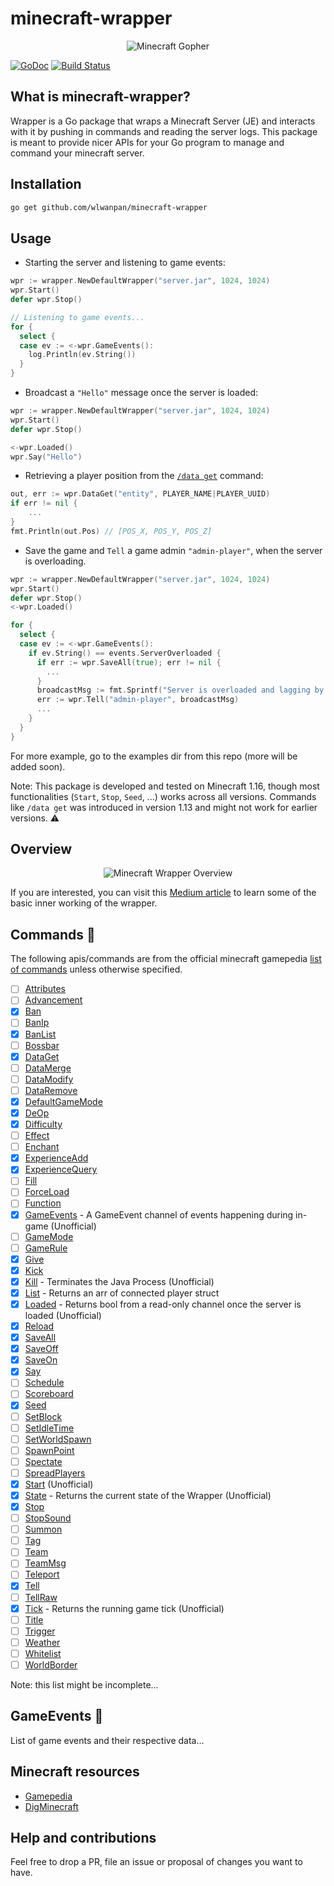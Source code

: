 # minecraft-wrapper

<p align="center">
  <img src="https://github.com/wlwanpan/minecraft-wrapper/blob/master/assets/minecraft-gopher.png?raw=true" alt="Minecraft Gopher"/>
</p>

[![GoDoc](https://godoc.org/github.com/wlwanpan/minecraft-wrapper?status.svg)](https://godoc.org/github.com/wlwanpan/minecraft-wrapper)
[![Build Status](https://codebuild.us-west-2.amazonaws.com/badges?uuid=eyJlbmNyeXB0ZWREYXRhIjoicmdSUjltNjdIODN0dFNQQXgzUUZHajB4WnFxbVVzWDlMOW41VnYvZ2pTUEN5MnBKR1djVUtwNzdraFlNblQyV01HSldGY2w1OXhIZDljOGRqYzlyU3NRPSIsIml2UGFyYW1ldGVyU3BlYyI6IlJieFV3NjZycnM5MGo2QVYiLCJtYXRlcmlhbFNldFNlcmlhbCI6MX0%3D&branch=master)](https://us-west-2.console.aws.amazon.com/codesuite/codebuild/597927659010/projects/minecraft-wrapper)

## What is minecraft-wrapper?

Wrapper is a Go package that wraps a Minecraft Server (JE) and interacts with it by pushing in commands and reading the server logs. This package is meant to provide nicer APIs for your Go program to manage and command your minecraft server.

## Installation

```bash
go get github.com/wlwanpan/minecraft-wrapper
```

## Usage

- Starting the server and listening to game events:
```go
wpr := wrapper.NewDefaultWrapper("server.jar", 1024, 1024)
wpr.Start()
defer wpr.Stop()

// Listening to game events...
for {
  select {
  case ev := <-wpr.GameEvents():
    log.Println(ev.String())
  }
}
```

- Broadcast a `"Hello"` message once the server is loaded:
```go
wpr := wrapper.NewDefaultWrapper("server.jar", 1024, 1024)
wpr.Start()
defer wpr.Stop()

<-wpr.Loaded()
wpr.Say("Hello")
```

- Retrieving a player position from the [`/data get`](https://minecraft.gamepedia.com/Commands/data#get) command:
```go
out, err := wpr.DataGet("entity", PLAYER_NAME|PLAYER_UUID)
if err != nil {
	...
}
fmt.Println(out.Pos) // [POS_X, POS_Y, POS_Z]
```

- Save the game and `Tell` a game admin `"admin-player"`, when the server is overloading.
```go
wpr := wrapper.NewDefaultWrapper("server.jar", 1024, 1024)
wpr.Start()
defer wpr.Stop()
<-wpr.Loaded()

for {
  select {
  case ev := <-wpr.GameEvents():
    if ev.String() == events.ServerOverloaded {
      if err := wpr.SaveAll(true); err != nil {
        ...
      }
      broadcastMsg := fmt.Sprintf("Server is overloaded and lagging by %sms", ev.Data["lag_time"])
      err := wpr.Tell("admin-player", broadcastMsg)
      ...
    }
  }
}
```

For more example, go to the examples dir from this repo (more will be added soon).

Note: This package is developed and tested on Minecraft 1.16, though most functionalities (`Start`, `Stop`, `Seed`, ...) works across all versions. Commands like `/data get` was introduced in version 1.13 and might not work for earlier versions. :warning: 

## Overview

<p align="center">
  <img src="https://github.com/wlwanpan/minecraft-wrapper/blob/master/assets/architecture.png?raw=true" alt="Minecraft Wrapper Overview"/>
</p>

If you are interested, you can visit this [Medium article](https://levelup.gitconnected.com/lets-build-a-minecraft-server-wrapper-in-go-122c087e0023) to learn some of the basic inner working of the wrapper.

## Commands :construction:

The following apis/commands are from the official minecraft gamepedia [list of commands](https://minecraft.gamepedia.com/Commands#List_and_summary_of_commands) unless otherwise specified.

- [ ] [Attributes](https://minecraft.gamepedia.com/Commands/attribute)
- [ ] [Advancement](https://minecraft.gamepedia.com/Commands/advancement)
- [x] [Ban](https://minecraft.gamepedia.com/Commands/ban)
- [ ] [BanIp](https://minecraft.gamepedia.com/Commands/ban#ban-ip)
- [x] [BanList](https://minecraft.gamepedia.com/Commands/ban#banlist)
- [ ] [Bossbar](https://minecraft.gamepedia.com/Commands/bossbar)
- [x] [DataGet](https://minecraft.gamepedia.com/Commands/data#get)
- [ ] [DataMerge](https://minecraft.gamepedia.com/Commands/data#merge)
- [ ] [DataModify](https://minecraft.gamepedia.com/Commands/data#modify)
- [ ] [DataRemove](https://minecraft.gamepedia.com/Commands/data#remove)
- [x] [DefaultGameMode](https://minecraft.gamepedia.com/Commands/defaultgamemode)
- [x] [DeOp](https://minecraft.gamepedia.com/Commands/deop)
- [x] [Difficulty](https://minecraft.gamepedia.com/Commands/difficulty)
- [ ] [Effect](https://minecraft.gamepedia.com/Commands/effect)
- [ ] [Enchant](https://minecraft.gamepedia.com/Commands/enchant)
- [x] [ExperienceAdd](https://godoc.org/github.com/wlwanpan/minecraft-wrapper#Wrapper.ExperienceAdd)
- [x] [ExperienceQuery](https://godoc.org/github.com/wlwanpan/minecraft-wrapper#Wrapper.ExperienceQuery)
- [ ] [Fill](https://minecraft.gamepedia.com/Commands/fill)
- [ ] [ForceLoad](https://minecraft.gamepedia.com/Commands/forceload)
- [ ] [Function](https://minecraft.gamepedia.com/Commands/function)
- [x] [GameEvents](https://pkg.go.dev/github.com/wlwanpan/minecraft-wrapper#Wrapper.GameEvents) - A GameEvent channel of events happening during in-game (Unofficial)
- [ ] [GameMode](https://minecraft.gamepedia.com/Commands/gamemode)
- [ ] [GameRule](https://minecraft.gamepedia.com/Commands/gamerule)
- [x] [Give](https://minecraft.gamepedia.com/Commands/give)
- [x] [Kick](https://minecraft.gamepedia.com/Commands/kick)
- [x] [Kill](https://godoc.org/github.com/wlwanpan/minecraft-wrapper#Wrapper.Kill) - Terminates the Java Process (Unofficial)
- [x] [List](https://godoc.org/github.com/wlwanpan/minecraft-wrapper#Wrapper.List) - Returns an arr of connected player struct
- [x] [Loaded](https://godoc.org/github.com/wlwanpan/minecraft-wrapper#Wrapper.Loaded) - Returns bool from a read-only channel once the server is loaded (Unofficial)
- [x] [Reload](https://minecraft.gamepedia.com/Commands/reload)
- [x] [SaveAll](https://minecraft.gamepedia.com/Commands/save#save-all)
- [x] [SaveOff](https://minecraft.gamepedia.com/Commands/save#save-off)
- [x] [SaveOn](https://minecraft.gamepedia.com/Commands/save#save-on)
- [x] [Say](https://minecraft.gamepedia.com/Commands/say)
- [ ] [Schedule](https://minecraft.gamepedia.com/Commands/scoreboard)
- [ ] [Scoreboard](https://minecraft.gamepedia.com/Commands/scoreboard)
- [x] [Seed](https://minecraft.gamepedia.com/Commands/seed)
- [ ] [SetBlock](https://minecraft.gamepedia.com/Commands/setblock)
- [ ] [SetIdleTime](https://minecraft.gamepedia.com/Commands/setidletimeout)
- [ ] [SetWorldSpawn](https://minecraft.gamepedia.com/Commands/setworldspawn)
- [ ] [SpawnPoint](https://minecraft.gamepedia.com/Commands/spawnpoint)
- [ ] [Spectate](https://minecraft.gamepedia.com/Commands/spectate)
- [ ] [SpreadPlayers](https://minecraft.gamepedia.com/Commands/spreadplayers)
- [x] [Start](https://godoc.org/github.com/wlwanpan/minecraft-wrapper#Wrapper.Start) (Unofficial)
- [x] [State](https://godoc.org/github.com/wlwanpan/minecraft-wrapper#Wrapper.State) - Returns the current state of the Wrapper (Unofficial)
- [x] [Stop](https://minecraft.gamepedia.com/Commands/stop)
- [ ] [StopSound](https://minecraft.gamepedia.com/Commands/stopsound)
- [ ] [Summon](https://minecraft.gamepedia.com/Commands/summon)
- [ ] [Tag](https://minecraft.gamepedia.com/Commands/tag)
- [ ] [Team](https://minecraft.gamepedia.com/Commands/team)
- [ ] [TeamMsg](https://minecraft.gamepedia.com/Commands/teammsg)
- [ ] [Teleport](https://minecraft.gamepedia.com/Commands/teleport)
- [x] [Tell](https://minecraft.gamepedia.com/Commands/tell)
- [ ] [TellRaw](https://minecraft.gamepedia.com/Commands/tellraw)
- [x] [Tick](https://godoc.org/github.com/wlwanpan/minecraft-wrapper#Wrapper.Tick) - Returns the running game tick (Unofficial)
- [ ] [Title](https://minecraft.gamepedia.com/Commands/title)
- [ ] [Trigger](https://minecraft.gamepedia.com/Commands/trigger)
- [ ] [Weather](https://minecraft.gamepedia.com/Commands/weather)
- [ ] [Whitelist](https://minecraft.gamepedia.com/Commands/whitelist)
- [ ] [WorldBorder](https://minecraft.gamepedia.com/Commands/worldborder)

Note: this list might be incomplete...

## GameEvents :construction:

List of game events and their respective data...

## Minecraft resources

- [Gamepedia](https://minecraft.gamepedia.com)
- [DigMinecraft](https://www.digminecraft.com/game_commands)

## Help and contributions

Feel free to drop a PR, file an issue or proposal of changes you want to have.
